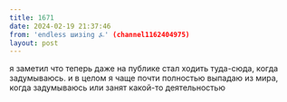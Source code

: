 ```yaml
---
title: 1671
date: 2024-02-19 21:37:46
from: 'endless шизing ⍼' (channel1162404975)
layout: post
---
```


я заметил что теперь даже на публике стал ходить туда-сюда, когда задумываюсь. и в целом я чаще почти полностью выпадаю из мира, когда задумываюсь или занят какой-то деятельностью
